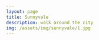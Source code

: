 ```yaml
---
layout: page
title: Sunnyvale
description: walk around the city
img: /assets/img/sunnyvale/1.jpg
---
```



<div class="img_row">
    <img class="col one left" src="{{ site.baseurl }}/assets/img/sunnyvale/1.jpg" alt="" title="example image"/>
    <img class="col one left" src="{{ site.baseurl }}/assets/img/sunnyvale/2.jpg" alt="" title="example image"/>
    <img class="col one left" src="{{ site.baseurl }}/assets/img/sunnyvale/3.jpg" alt="" title="example image"/>
</div>
<div class="img_row">
    <img class="col one left" src="{{ site.baseurl }}/assets/img/sunnyvale/4.jpg" alt="" title="example image"/>
    <img class="col one right" src="{{ site.baseurl }}/assets/img/sunnyvale/5.jpg" alt="" title="example image"/>
</div>
<div class="img_row">
    <img class="col one left" src="{{ site.baseurl }}/assets/img/sunnyvale/6.jpg" alt="" title="example image"/>
    <img class="col one left" src="{{ site.baseurl }}/assets/img/sunnyvale/7.jpg" alt="" title="example image"/>
    <img class="col one left" src="{{ site.baseurl }}/assets/img/sunnyvale/8.jpg" alt="" title="example image"/>
</div>
